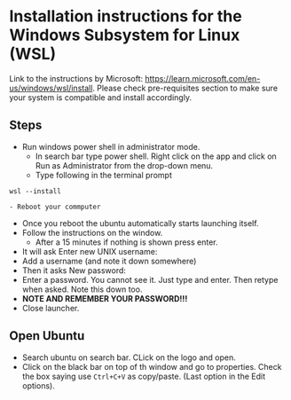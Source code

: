 # Installation instructions for the Windows Subsystem for Linux (WSL)
Link to the instructions by Microsoft: https://learn.microsoft.com/en-us/windows/wsl/install. 
Please check pre-requisites section to make sure your system is compatible and install accordingly.

## Steps
- Run windows power shell in administrator mode.
	- In search bar type power shell. Right click on the app and click on Run as Administrator from the drop-down menu.
	- Type following in the terminal prompt
```
wsl --install
```
	- Reboot your commputer
- Once you reboot the ubuntu automatically starts launching itself. 
- Follow the instructions on the window. 
    - After a 15 minutes if nothing is shown press enter.
- It will ask Enter new UNIX username:
- Add  a username (and note it down somewhere)
- Then it asks New password:
- Enter a password. You cannot see it. Just type and enter. Then retype when asked. Note this down too.
- **NOTE AND REMEMBER YOUR PASSWORD!!!**
- Close launcher.

## Open Ubuntu
- Search ubuntu on search bar. CLick on the logo and open.
- Click on the black bar on top of th window and go to properties. Check the box saying use `Ctrl+C+V` as copy/paste. (Last option in the Edit options).
